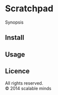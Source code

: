 # Scratchpad

Synopsis

## Install

## Usage

## Licence
All rights reserved.  
&copy; 2014 scalable minds
